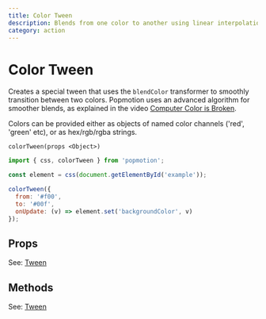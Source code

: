 ```yaml
---
title: Color Tween
description: Blends from one color to another using linear interpolation.
category: action
---
```


# Color Tween

Creates a special tween that uses the `blendColor` transformer to smoothly transition between two colors. Popmotion uses an advanced algorithm for smoother blends, as explained in the video [Computer Color is Broken](https://www.youtube.com/watch?v=LKnqECcg6Gw).

Colors can be provided either as objects of named color channels ('red', 'green' etc), or as hex/rgb/rgba strings.

`colorTween(props <Object>)`

```javascript
import { css, colorTween } from 'popmotion';

const element = css(document.getElementById('example'));

colorTween({
  from: '#f00',
  to: '#00f',
  onUpdate: (v) => element.set('backgroundColor', v)
});
```

## Props

See: [Tween](tween)

## Methods

See: [Tween](tween)
